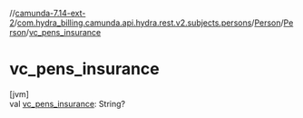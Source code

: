 //[camunda-7.14-ext-2](../../../../index.md)/[com.hydra_billing.camunda.api.hydra.rest.v2.subjects.persons](../../index.md)/[Person](../index.md)/[Person](index.md)/[vc_pens_insurance](vc_pens_insurance.md)

# vc_pens_insurance

[jvm]\
val [vc_pens_insurance](vc_pens_insurance.md): String?
